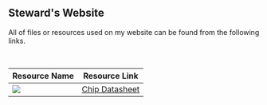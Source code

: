 ## Steward's Website
All of files or resources used on my website can be found from the following links.

&nbsp;

| Resource Name | Resource Link |
| ------------- | ------------- |
| ![](images/pdf.jpg) | [Chip Datasheet](https://github.com/steward-fu/website/releases/tag/datasheet) |
